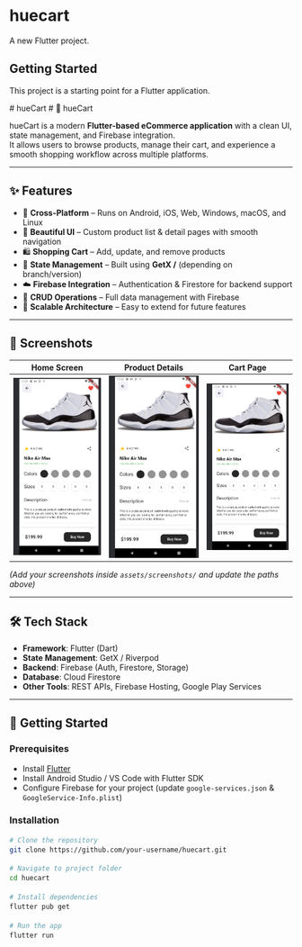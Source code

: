# huecart

A new Flutter project.

## Getting Started

This project is a starting point for a Flutter application.

#   h u e C a r t 
 
 # 🛒 hueCart

hueCart is a modern **Flutter-based eCommerce application** with a clean UI, state management, and Firebase integration.  
It allows users to browse products, manage their cart, and experience a smooth shopping workflow across multiple platforms.

---

## ✨ Features

- 📱 **Cross-Platform** – Runs on Android, iOS, Web, Windows, macOS, and Linux  
- 🎨 **Beautiful UI** – Custom product list & detail pages with smooth navigation  
- 🛍️ **Shopping Cart** – Add, update, and remove products  
- 🔄 **State Management** – Built using **GetX /** (depending on branch/version)  
- ☁️ **Firebase Integration** – Authentication & Firestore for backend support  
- 📂 **CRUD Operations** – Full data management with Firebase  
- 🚀 **Scalable Architecture** – Easy to extend for future features  

---

## 📸 Screenshots

| Home Screen | Product Details | Cart Page |
|-------------|----------------|-----------|
| ![Home](https://github.com/naveenmenda3/hueCart/blob/main/assets/screenshots/detailpage.png?raw=true) | ![Details](https://github.com/naveenmenda3/hueCart/blob/main/assets/screenshots/detailpage.png?raw=true) | ![Cart](https://github.com/naveenmenda3/hueCart/blob/main/assets/screenshots/detailpage.png?raw=true) |

*(Add your screenshots inside `assets/screenshots/` and update the paths above)*  

---

## 🛠️ Tech Stack

- **Framework**: Flutter (Dart)  
- **State Management**: GetX / Riverpod  
- **Backend**: Firebase (Auth, Firestore, Storage)  
- **Database**: Cloud Firestore  
- **Other Tools**: REST APIs, Firebase Hosting, Google Play Services  

---

## 🚀 Getting Started

### Prerequisites
- Install [Flutter](https://docs.flutter.dev/get-started/install)  
- Install Android Studio / VS Code with Flutter SDK  
- Configure Firebase for your project (update `google-services.json` & `GoogleService-Info.plist`)  

### Installation
```bash
# Clone the repository
git clone https://github.com/your-username/huecart.git

# Navigate to project folder
cd huecart

# Install dependencies
flutter pub get

# Run the app
flutter run







